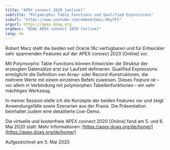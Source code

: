```yaml
---
title: "APEX connect 2020 [online]"
subtitle: "Polymorphic Table Functions und Qualified Expressions"
vidurl: "https://www.youtube.com/embed/Uwiu-HkyVFI"
orgurl: https://apex.doag.org
orgdesc: "DOAG APEX connect 2020 [online]"
lang: de
---
```

Robert Marz stellt die beiden seit Oracle 18c verfügbaren und für Entwickler sehr spannenden Features auf der APEX connect 2020 [Online] vor.

Mit Polymorphic Table Functions können Entwickler die Struktur der erzeugten Datensätze erst zur Laufzeit definieren. Qualified Expressions ermöglicht die Definition von Array- oder Record-Konstruktoren, die mehrere Werte mit einem einzelnen Befehl zuweisen. Dieses Feature ist – vor allem in Verbindung mit polymorphen Tabellenfunktionen – ein sehr mächtiges Werkzeug.

In meiner Session stelle ich die Konzepte der beiden Features vor und zeigt Anwendungsfälle sowie Szenarien aus der Praxis. Die Präsentation beinhaltet zudem eine detaillierte Live-Demo.

Die virtuelle und kostenfreie APEX connect 2020 [Online] fand am 5. und 6. Mai 2020 statt: Mehr Informationen: [https://apex.doag.org/de/home/](https://apex.doag.org/de/home/)

Aufgezeichnet am 5. Mai 2020

